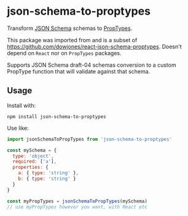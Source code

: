 # json-schema-to-proptypes

Transform [JSON Schema](https://json-schema.org/) schemas to [PropTypes](https://www.npmjs.com/package/prop-types).

This package was imported from and is a subset of https://github.com/dowjones/react-json-schema-proptypes. Doesn't depend on `React` nor on `PropTypes` packages.

Supports JSON Schema draft-04 schemas conversion to a custom PropType function that will validate against that schema.


## Usage

Install with:

```
npm install json-schema-to-proptypes
```

Use like:

```javascript
import jsonSchemaToPropTypes from 'json-schema-to-proptypes'

const mySchema = {
  type: 'object',
  required: ['a'],
  properties: {
    a: { type: 'string' },
    b: { type: 'string' }
  }
}

const myPropTypes = jsonSchemaToPropTypes(mySchema)
// use myPropTypes however you want, with React etc
```
